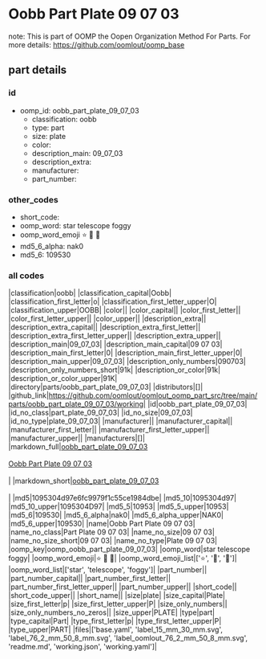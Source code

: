 # Oobb Part Plate 09 07 03  

note: This is part of OOMP the Oopen Organization Method For Parts. For more details: https://github.com/oomlout/oomp_base

##  part details





### id
* oomp_id: oobb_part_plate_09_07_03
  * classification: oobb
  * type: part
  * size: plate
  * color: 
  * description_main: 09_07_03
  * description_extra: 
  * manufacturer: 
  * part_number: 

### other_codes
* short_code: 
* oomp_word: star telescope foggy
* oomp_word_emoji :star: :telescope: :foggy:
* md5_6_alpha: nak0
* md5_6: 109530

### all codes 
|classification|oobb|
|classification_capital|Oobb|
|classification_first_letter|o|
|classification_first_letter_upper|O|
|classification_upper|OOBB|
|color||
|color_capital||
|color_first_letter||
|color_first_letter_upper||
|color_upper||
|description_extra||
|description_extra_capital||
|description_extra_first_letter||
|description_extra_first_letter_upper||
|description_extra_upper||
|description_main|09_07_03|
|description_main_capital|09 07 03|
|description_main_first_letter|0|
|description_main_first_letter_upper|0|
|description_main_upper|09_07_03|
|description_only_numbers|090703|
|description_only_numbers_short|91k|
|description_or_color|91k|
|description_or_color_upper|91K|
|directory|parts/oobb_part_plate_09_07_03|
|distributors|[]|
|github_link|https://github.com/oomlout/oomlout_oomp_part_src/tree/main/parts/oobb_part_plate_09_07_03/working|
|id|oobb_part_plate_09_07_03|
|id_no_class|part_plate_09_07_03|
|id_no_size|09_07_03|
|id_no_type|plate_09_07_03|
|manufacturer||
|manufacturer_capital||
|manufacturer_first_letter||
|manufacturer_first_letter_upper||
|manufacturer_upper||
|manufacturers|[]|
|markdown_full|[oobb_part_plate_09_07_03](https://github.com/oomlout/oomlout_oomp_part_src/tree/main/parts/oobb_part_plate_09_07_03/working)<br>[](https://github.com/oomlout/oomlout_oomp_part_src/tree/main/parts/oobb_part_plate_09_07_03/working)<br>[Oobb Part Plate 09 07 03](https://github.com/oomlout/oomlout_oomp_part_src/tree/main/parts/oobb_part_plate_09_07_03/working)<br><br>|
|markdown_short|[oobb_part_plate_09_07_03](https://github.com/oomlout/oomlout_oomp_part_src/tree/main/parts/oobb_part_plate_09_07_03/working)<br><br>|
|md5|1095304d97e6fc9979f1c55ce1984dbe|
|md5_10|1095304d97|
|md5_10_upper|1095304D97|
|md5_5|10953|
|md5_5_upper|10953|
|md5_6|109530|
|md5_6_alpha|nak0|
|md5_6_alpha_upper|NAK0|
|md5_6_upper|109530|
|name|Oobb Part Plate 09 07 03|
|name_no_class|Part Plate 09 07 03|
|name_no_size|09 07 03|
|name_no_size_short|09 07 03|
|name_no_type|Plate 09 07 03|
|oomp_key|oomp_oobb_part_plate_09_07_03|
|oomp_word|star telescope foggy|
|oomp_word_emoji|:star: :telescope: :foggy:|
|oomp_word_emoji_list|[':star:', ':telescope:', ':foggy:']|
|oomp_word_list|['star', 'telescope', 'foggy']|
|part_number||
|part_number_capital||
|part_number_first_letter||
|part_number_first_letter_upper||
|part_number_upper||
|short_code||
|short_code_upper||
|short_name||
|size|plate|
|size_capital|Plate|
|size_first_letter|p|
|size_first_letter_upper|P|
|size_only_numbers||
|size_only_numbers_no_zeros||
|size_upper|PLATE|
|type|part|
|type_capital|Part|
|type_first_letter|p|
|type_first_letter_upper|P|
|type_upper|PART|
|files|['base.yaml', 'label_15_mm_30_mm.svg', 'label_76_2_mm_50_8_mm.svg', 'label_oomlout_76_2_mm_50_8_mm.svg', 'readme.md', 'working.json', 'working.yaml']|
